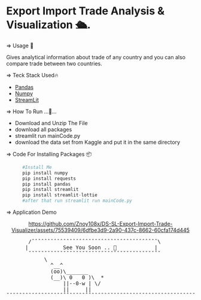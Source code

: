 # Export Import Trade Analysis & Visualization 🛳️.

=> Usage 🏢

Gives analytical information about trade of any country and you can also compare trade between two countries.

=> Teck Stack Used🔥
- <a href="https://pandas.pydata.org/docs/user_guide/index.html">Pandas</a> 
- <a href="https://numpy.org/doc/stable/user/index.html#user">Numpy</a> 
- <a href="https://docs.streamlit.io/">StreamLit</a> 

=> How To Run ...🏃...
- Download and Unzip The File
- download all packages
- streamlit run mainCode.py
- download the data set from Kaggle and put it in the same directory

=> Code For Installing Packages 📦
```python
      #Install Me
      pip install numpy
      pip install requests
      pip install pandas
      pip install streamlit
      pip install streamlit-lottie
      #after that run streamlit run mainCode.py
```
=> Application Demo  
<div align="center">



https://github.com/Znoy108x/DS-SL-Export-Import-Trade-Visualizer/assets/75539409/6dfbe3d9-2a90-437c-8662-60cfa174d445




</div>
<pre>
       /ˆˆˆˆˆˆˆˆˆˆˆˆˆˆˆˆˆˆˆˆˆˆˆˆˆˆˆˆˆˆˆˆˆˆˆˆˆˆˆˆ\
      |           See You Soon .. 🤝            |
       ˇˇˇˇˇˇˇˇˇˇˇˇˇˇˇˇˇˇˇˇˇˇˇˇˇˇˇˇˇˇˇˇˇˇˇˇˇˇˇˇˇˇ
            \
              ^__^
              (oo)\_______
              (__)\ 0   0 )\  *
                  ||--0-w | \/                                                                       
                  ||     ||                                                                 
ˆˆˆˆˆˆˆˆˆˆˆˆˆˆˆˆˆˆˆˆˆˆˆˆˆˆˆˆˆˆˆˆˆˆˆˆˆˆˆˆˆˆˆˆˆˆˆˆˆˆˆˆˆˆˆˆˆˆˆˆˆˆˆˆˆˆˆˆˆˆˆˆˆˆˆˆˆˆˆˆˆˆˆˆˆˆˆˆˆˆˆˆˆˆˆˆˆˆˆˆˆˆˆˆ
</pre>
